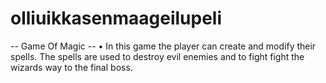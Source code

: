 # olliuikkasenmaageilupeli
-- Game Of Magic --
• In this game the player can create and modify their
spells. The spells are used to destroy evil enemies and
to fight fight the wizards way to the final boss.
